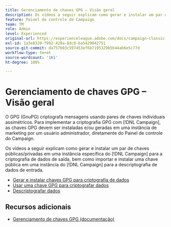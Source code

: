 ```yaml
---
title: Gerenciamento de chaves GPG – Visão geral
description: Os vídeos a seguir explicam como gerar e instalar um par de chaves públicas/privadas em uma instância do Campaign especificada para a criptografia de dados de saída, bem como importar e instalar uma chave pública em uma instância do Campaign para a descriptografia de dados de entrada.
feature: Painel de controle do Campaign
team: TM
role: Admin
level: Experienced
original-url: https://experienceleague.adobe.com/docs/campaign-classic-learn/tutorials/administrating/control-panel-acc/gpg-key-management/gpg-key-management-overview.html
exl-id: 1a3e8320-f992-428a-8dc8-ba5429042751
source-git-commit: da757603c597453ef6b7195329b5b44ab6e5c77d
workflow-type: tm+mt
source-wordcount: '161'
ht-degree: 100%

---
```


# Gerenciamento de chaves GPG – Visão geral

O GPG (GnuPG) criptografa mensagens usando pares de chaves individuais assimétricos. Para implementar a criptografia GPG com [!DNL Campaign], as chaves GPG devem ser instaladas e/ou geradas em uma instância de marketing por um usuário administrador, diretamente do Painel de controle do Campaign.

Os vídeos a seguir explicam como gerar e instalar um par de chaves públicas/privadas em uma instância específica do [!DNL Campaign] para a criptografia de dados de saída, bem como importar e instalar uma chave pública em uma instância do [!DNL Campaign] para a descriptografia de dados de entrada.

* [Gerar e instalar chaves GPG para criptografia de dados](./generating-and-installing-gpg-keys-for-data-encryption.md)
* [Usar uma chave GPG para criptografar dados](./using-a-gpg-key-to-encrypt-data.md)
* [Descriptografar dados](./decrypting-data.md)

## Recursos adicionais

* [Gerenciamento de chaves GPG (documentação)](https://experienceleague.adobe.com/docs/control-panel/using/instances-settings/gpg-keys-management.html?lang=pt-BR)
